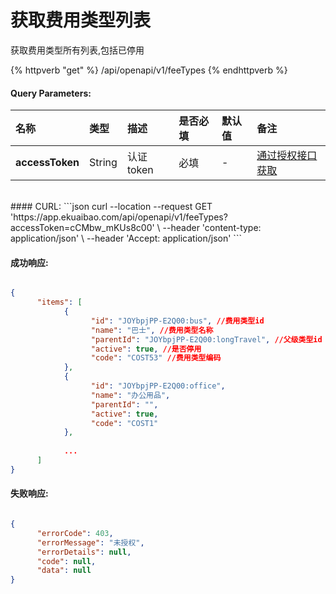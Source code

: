 # 获取费用类型列表

获取费用类型所有列表,包括已停用

{% httpverb "get" %} /api/openapi/v1/feeTypes {% endhttpverb %}

#### Query Parameters:

|名称  |类型    |描述   |是否必填   |默认值  | 备注 |
| :--------- | :------ | :---------| :------| :------|:------|
| **accessToken** | String  | 认证token	| 必填  | - | [通过授权接口获取](/getting-started/auth.html) |

<br/>
#### CURL:
```json
curl --location --request GET 'https://app.ekuaibao.com/api/openapi/v1/feeTypes?accessToken=cCMbw_mKUs8c00' \
--header 'content-type: application/json' \
--header 'Accept: application/json'
```
<br/>

#### 成功响应:

```json

{
      "items": [
            {
                  "id": "JOYbpjPP-E2Q00:bus", //费用类型id
                  "name": "巴士", //费用类型名称
                  "parentId": "JOYbpjPP-E2Q00:longTravel", //父级类型id
                  "active": true, //是否停用
                  "code": "COST53" //费用类型编码
            },
            {
                  "id": "JOYbpjPP-E2Q00:office",
                  "name": "办公用品",
                  "parentId": "",
                  "active": true,
                  "code": "COST1"
            },
            
			...
      ]
}
```

#### 失败响应:
```json

{
      "errorCode": 403,
      "errorMessage": "未授权",
      "errorDetails": null,
      "code": null,
      "data": null
}
```
